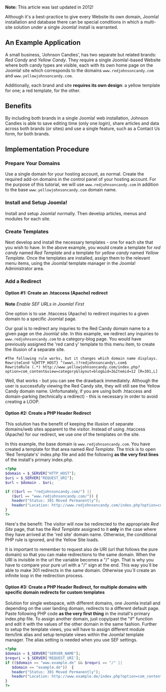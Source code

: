<!-- Filename: Multiple_Domains_and_Web_Sites_in_a_single_Joomla!_installation / Display title: Multiple Domains and Web Sites in a single Joomla! installation -->

**Note:** This article was last updated in 2012!

Although it's a best-practice to give every Website its own domain,
Joomla! installation and database there can be special conditions in
which a multi-site solution under a single Joomla! install is warranted.

## An Example Application

A small business, 'Johnson Candies', has two separate but related
brands: *Red Candy* and *Yellow Candy*. They require a single
Joomla!-based Website where both candy types are visible, each with its
own home page on the Joomla! site which corresponds to the domains
`www.redjohnsoncandy.com` and `www.yellowjohnsoncandy.com`.

Additionally, each brand and site **requires its own design**: a yellow
template for one; a red template, for the other.

## Benefits

By including both brands in a single Joomla! web installation, Johnson
Candies is able to save editing time (only one login), share articles
and data across both brands (or sites) and use a single feature, such as
a Contact Us form, for both brands.

## Implementation Procedure

### Prepare Your Domains

Use a single domain for your hosting account, as normal. Create the
required add-on domains in the control panel of your hosting account.
For the purpose of this tutorial, we will use `www.redjohnsoncandy.com`
in addition to the base `www.yellowjohnsoncandy.com` domain name.

### Install and Setup Joomla!

Install and setup Joomla! normally. Then develop articles, menus and
modules for each site.

### Create Templates

Next develop and install the necessary templates - one for each site
that you wish to have. In the above example, you would create a template
for *red candy* named *Red Template* and a template for *yellow candy*
named *Yellow Template*. Once the templates are installed, assign them
to the relevant menu items, using the Joomla! template manager in the
Joomla! Administrator area.

### Add a Redirect

#### Option #1: Create an .htaccess (Apache) redirect

**Note** *Enable SEF URLs in Joomla! First*

One option is to use .htaccess (Apache) to redirect inquiries to a given
domain to a specific Joomla! page.

Our goal is to redirect any inquries to the Red Candy domain name to a
given page on the Joomla! site. In this example, we redirect any
inquiries to `www.redjohnsoncandy.com` to a category-blog page. You would
have previously assigned the 'red cand  y' template to this menu item, to
create the illusion of a separate site.
```
#The following rule works, but it changes which domain name displays.
RewriteCond %{HTTP_HOST} ^(www\.)?redjohnsoncandy\.com$
RewriteRule (.*) http://www.yellowjohnsoncandy.com/index.php?option=com_content&view=category&layout=blog&id=3&Itemid=12 [R=301,L]
```
Well, that works - but you can see the drawback immediately. Although
the user is successfully viewing the Red Candy site, they will still see
the Yellow Candy domain name. Unfortunately, if you are using both
.htaccess and domain-parking (technically a redirect) - this is
necessary in order to avoid creating a LOOP.

#### Option #2: Create a PHP Header Redirect

This solution has the benefit of keeping the illusion of separate
domains/web sites apparent to the visitor. Instead of using .htaccess
(Apache) for our redirect, we use one of the templates on the site.

In this example, the base domain is `www.redjohnsoncandy.com`. You have
created a template for that area named *Red Template*. The trick is to
open 'Red Template's' index.php file and add the following **as the very
first lines** of the install's primary index.php.

```php
<?php
$domain = $_SERVER["HTTP_HOST"];
$uri = $_SERVER["REQUEST_URI"];
$url = $domain . $uri;

if (($url == "redjohnsoncandy.com/") ||
   ($url == "www.redjohnsoncandy.com/")) {
   header("Status: 301 Moved Permanently");
   header("Location: http://www.redjohnsoncandy.com/index.php?option=com_content&view=category&layout=blog&id=3&Itemid=12");
}
?>
```

Here's the benefit: The visitor will now be redirected to the
appropriate *Red Site* page, that has the *Red Template* assigned to it
**only** in the case where they have arrived at the 'red site' domain
name. Otherwise, the conditional PHP rule is ignored, and the Yellow
Site loads.

It is important to remember to request also de URI (url that follows the
pure domain) so that you can make redirections to the same domain. When
the URI is invisible in the url the variable becomes a "/" sign. That is
why you have to compare your pure url with a "/" sign at the end. This
way you´ll be able to make 301 redirects in the same domain. Otherwise
you´ll create an infinite loop in the redirection process.

#### Option #3: Create a PHP Header Redirect, for multiple domains with specific domain redirects for custom templates

Solution for single webspace, with different domains, one Joomla install
and depending on the user landing domain, redirects to a different
default page. Paste following PHP code **as the very first thing** in the
install's primary index.php file. To assign another domain, just
copy/past the "if" function and edit it with the values of the other
domain in the same fashion. Further to setup the template views, you
will have to assign different module item/link alias and setup template
views within the Joomla! template manager. The alias setting is needed
when you use SEF settings.
```php
<?php
$domain = $_SERVER["SERVER_NAME"];
$requri = $_SERVER['REQUEST_URI'];
if (($domain == "www.example.de" && $requri == "/" ||
   $domain == "example.de"))  {
   header("Status: 301 Moved Permanently");
   header("Location: http://www.example.de/index.php?option=com_content&view=article&id=6");
}
?>
```